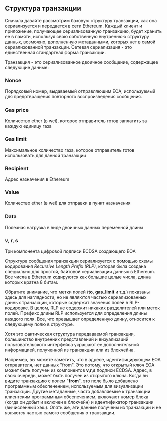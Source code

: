 ## Структура транзакции

Сначала давайте рассмотрим базовую структуру транзакции, как она сериализуется и передается в сети Ethereum. Каждый клиент и приложение, получающее сериализованную транзакцию, будет хранить ее в памяти, используя свою собственную внутреннюю структуру данных, возможно, дополненную метаданными, которых нет в самой сериализованной транзакции. Сетевая сериализация - это единственная стандартная форма транзакции.

Транзакция - это сериализованное двоичное сообщение, содержащее следующие данные:

### Nonce
Порядковый номер, выдаваемый отправляющим EOA, используемый для предотвращения повторного воспроизведения сообщения.

### Gas price
Количество ether (в wei), которое отправитель готов заплатить за каждую единицу газа

### Gas limit
Максимальное количество газа, которое отправитель готов использовать для данной транзакции

### Recipient
Адрес назначения в Ethereum

### Value
Количество ether (в wei) для отправки в пункт назначения

### Data
Полезная нагрузка в виде двоичных данных переменной длины

### v, r, s
Три компонента цифровой подписи ECDSA создающего EOA

Структура сообщения транзакции сериализуется с помощью схемы кодирования _Recursive Length Prefix (RLP)_, которая была создана специально для простой, байтовой сериализации данных в Ethereum. Все числа в Ethereum кодируются как большие целые числа, длина которых кратна 8 битам.

Обратите внимание, что метки полей (__to__, __gas_limit__ и т.д.) показаны здесь для наглядности, но не являются частью сериализованных данных транзакции, которые содержат значения полей в RLP-кодировке. В целом, RLP не содержит никаких разделителей или меток полей. Префикс длины RLP используется для определения длины каждого поля. Все, что превышает определенную длину, относится к следующему полю в структуре.

Хотя это фактическая структура передаваемой транзакции, большинство внутренних представлений и визуализаций пользовательского интерфейса украшают ее дополнительной информацией, полученной из транзакции или из блокчейна.

Например, вы можете заметить, что в адресе, идентифицирующем EOA отправителя, нет данных "from". Это потому, что открытый ключ EOA может быть получен из компонентов __v,r,s__ подписи ECDSA. Адрес, в свою очередь, может быть получен из открытого ключа. Когда вы видите транзакцию с полем "__from__", это поле было добавлено программным обеспечением, используемым для визуализации транзакции. Другие метаданные, часто добавляемые к транзакции клиентским программным обеспечением, включают номер блока (когда он добыт и включен в блокчейн) и идентификатор транзакции (вычисленный хэш). Опять же, эти данные получены из транзакции и не являются частью самого сообщения о транзакции.
